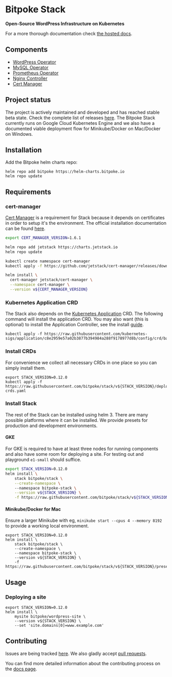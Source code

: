 # Bitpoke Stack
**Open-Source WordPress Infrastructure on Kubernetes**

For a more thorough documentation check [the hosted docs](https://www.bitpoke.io/docs/stack/).


## Components

* [WordPress Operator](http://github.com/bitpoke/wordpress-operator)
* [MySQL Operator](http://github.com/bitpoke/mysql-operator)
* [Prometheus Operator](https://github.com/coreos/prometheus-operator)
* [Nginx Controller](https://github.com/kubernetes/ingress-nginx)
* [Cert Manager](https://github.com/jetstack/cert-manager)

## Project status
The project is actively maintained and developed and has reached stable beta
state. Check the complete list of releases
[here](https://github.com/bitpoke/stack/releases). The Bitpoke Stack currently
runs on Google Cloud Kubernetes Engine and we also have a documented viable
deployment flow for Minikube/Docker on Mac/Docker on Windows.

## Installation

Add the Bitpoke helm charts repo:

```
helm repo add bitpoke https://helm-charts.bitpoke.io
helm repo update
```

## Requirements

### cert-manager
[Cert Manager](https://github.com/jetstack/cert-manager) is a requirement for
Stack because it depends on certificates in order to setup it's the environment.
The official installation documentation can be found
[here](https://cert-manager.io/docs/installation/helm/).

```bash
export CERT_MANAGER_VERSION=1.6.1

helm repo add jetstack https://charts.jetstack.io
helm repo update

kubectl create namespace cert-manager
kubectl apply -f https://github.com/jetstack/cert-manager/releases/download/v${CERT_MANAGER_VERSION}/cert-manager.crds.yaml

helm install \
  cert-manager jetstack/cert-manager \
  --namespace cert-manager \
  --version v${CERT_MANAGER_VERSION}
```

### Kubernetes Application CRD

The Stack also depends on the [Kubernetes
Application](https://github.com/kubernetes-sigs/application) CRD. The following
command will install the application CRD. You may also want (this is optional)
to install the Application Controller, see the install
[guide](https://github.com/kubernetes-sigs/application/blob/master/docs/quickstart.md).

```
kubectl apply -f https://raw.githubusercontent.com/kubernetes-sigs/application/c8e2959e57a02b3877b394984a288f9178977d8b/config/crd/bases/app.k8s.io_applications.yaml
```

### Install CRDs
For convenience we collect all necessary CRDs in one place so you can simply install them.

```
export STACK_VERSION=0.12.0
kubectl apply -f https://raw.githubusercontent.com/bitpoke/stack/v${STACK_VERSION}/deploy/00-crds.yaml
```

### Install Stack

The rest of the Stack can be installed using helm 3. There are many possible
platforms where it can be installed. We provide presets for production and
development environments.

#### GKE

For GKE is required to have at least three nodes for running components and also
have some room for deploying a site. For testing out and playground `e1-small`
should suffice.

```bash
export STACK_VERSION=0.12.0
helm install \
    stack bitpoke/stack \
    --create-namespace \    
    --namespace bitpoke-stack \
    --version v${STACK_VERSION} \
    -f https://raw.githubusercontent.com/bitpoke/stack/v${STACK_VERSION}/presets/gke.yaml
```


#### Minikube/Docker for Mac
Ensure a larger Minikube with eg, `minikube start --cpus 4 --memory 8192` to
provide a working local environment.

```
export STACK_VERSION=0.12.0
helm install \
    stack bitpoke/stack \
    --create-namespace \
    --namespace bitpoke-stack \
    --version v${STACK_VERSION} \
    -f https://raw.githubusercontent.com/bitpoke/stack/v${STACK_VERSION}/presets/minikube.yaml
```

## Usage

### Deploying a site
```
export STACK_VERSION=0.12.0
helm install \
    mysite bitpoke/wordpress-site \
    --version v${STACK_VERSION} \
    --set 'site.domains[0]=www.example.com'
```

## Contributing
Issues are being tracked [here](https://github.com/bitpoke/stack/issues).
We also gladly accept [pull requests](https://github.com/bitpoke/stack/pulls).

You can find more detailed information about the contributing process on the
[docs page](https://www.bitpoke.io/docs/stack/contributing/).
